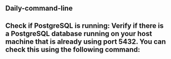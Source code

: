 ## Daily-command-line
## Check if PostgreSQL is running: Verify if there is a PostgreSQL database running on your host machine that is already using port 5432. You can check this using the following command:
